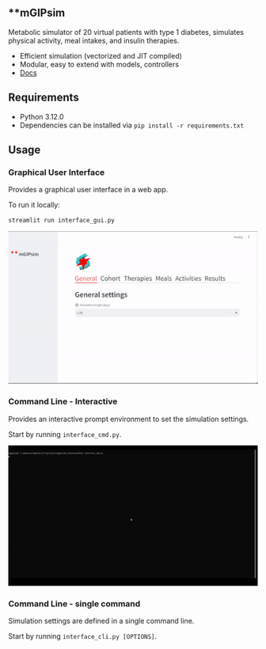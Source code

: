 ## **mGIPsim

Metabolic simulator of 20 virtual patients with type 1 diabetes, simulates physical activity, meal intakes, and insulin therapies.
* Efficient simulation (vectorized and JIT compiled)
* Modular, easy to extend with models, controllers
* [Docs](https://illinoistech-itm.github.io/py-mgipsim/)

## Requirements
* Python 3.12.0
* Dependencies can be installed via ``pip install -r requirements.txt``

## Usage
### Graphical User Interface
Provides a graphical user interface in a web app.

To run it locally:
```bash
streamlit run interface_gui.py
```

![](static/gui.gif)

### Command Line - Interactive
Provides an interactive prompt environment to set the simulation settings.

Start by running ``interface_cmd.py``.

![](static/cmd.gif)

### Command Line - single command
Simulation settings are defined in a single command line.

Start by running ``interface_cli.py [OPTIONS]``.
